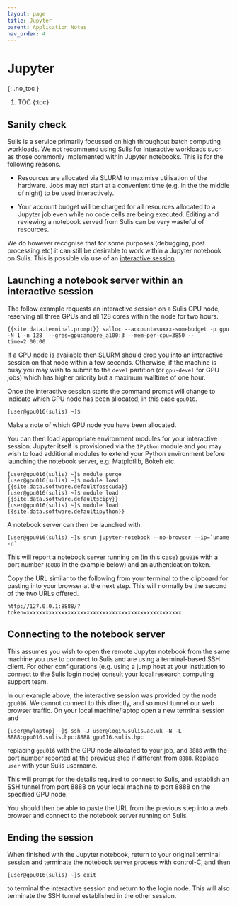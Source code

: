 ```yaml
---
layout: page
title: Jupyter
parent: Application Notes
nav_order: 4
---
```

# Jupyter
{: .no_toc }

1. TOC
{:toc}

## Sanity check

Sulis is a service primarily focussed on high throughput batch computing workloads. We not recommend using Sulis for interactive workloads such as those commonly implemented within Jupyter notebooks. This is for the following reasons.

- Resources are allocated via SLURM to maximise utilisation of the hardware. Jobs may not start at a convenient time (e.g. in the the middle of night) to be used interactively. 

- Your account budget will be charged for all resources allocated to a Jupyter job even while no code cells are being executed. Editing and reviewing a notebook served from Sulis can be very wasteful of resources.

We do however recognise that for some purposes (debugging, post processing etc) it can still be desirable to work within a Jupyter notebook on Sulis. This is possible via use of an [interactive session](../gettingstarted/batchq/interactive).

## Launching a notebook server within an interactive session

The follow example requests an interactive session on a Sulis GPU node, reserving all three GPUs and all 128 cores within the node for two hours.

```shell
{{site.data.terminal.prompt}} salloc --account=suxxx-somebudget -p gpu  -N 1 -n 128  --gres=gpu:ampere_a100:3 --mem-per-cpu=3850 --time=2:00:00
```

If a GPU node is available then SLURM should drop you into an interactive session on that node within a few seconds. Otherwise, if the machine is busy you may wish to submit to the `devel` partition (or `gpu-devel` for GPU jobs) which has higher priority but a maximum walltime of one hour. 

Once the interactive session starts the command prompt will change to indicate which GPU node has been allocated, in this case `gpu016`.

```shell
[user@gpu016(sulis) ~]$
```

Make a note of which GPU node you have been allocated.

You can then load appropriate environment modules for your interactive session. Jupyter itself is provisioned via the `IPython` module and you may wish to load additional modules to extend your
 Python environment before launching the notebook server, e.g. Matplotlib, Bokeh etc.

```shell
[user@gpu016(sulis) ~]$ module purge
[user@gpu016(sulis) ~]$ module load {{site.data.software.defaultfosscuda}}
[user@gpu016(sulis) ~]$ module load {{site.data.software.defaultscipy}}
[user@gpu016(sulis) ~]$ module load {{site.data.software.defaultipython}}
 ```

A notebook server can then be launched with:


```shell
[user@gpu016(sulis) ~]$ srun jupyter-notebook --no-browser --ip=`uname -n`
```

This will report a notebook server running on (in this case) `gpu016` with a port number (`8888` in the example below) and an authentication token. 

Copy the URL similar to the following from your terminal to the clipboard for pasting into your
browser at the next step. This will normally be the second of the two URLs offered.

```
http://127.0.0.1:8888/?token=xxxxxxxxxxxxxxxxxxxxxxxxxxxxxxxxxxxxxxxxxxxxxxxxx
```

## Connecting to the notebook server

This assumes you wish to open the remote Jupyter notebook from the same machine you use to connect to Sulis and are using a terminal-based SSH client. For other configurations (e.g. using a jump host at your institution to connect to the Sulis login node) consult your local research computing support team.

In our example above, the interactive session was provided by the node `gpu016`. We cannot connect 
to this directly, and so must tunnel our web browser traffic. On your local machine/laptop open a new terminal session and 

```shell
[user@mylaptop] ~]$ ssh -J user@login.sulis.ac.uk -N -L 8888:gpu016.sulis.hpc:8888 gpu016.sulis.hpc
```
replacing `gpu016` with the GPU node allocated to your job, and `8888` with the port number reported at the previous step if different from `8888`. Replace `user` with your Sulis username.

This will prompt for the details required to connect to Sulis, and establish an SSH tunnel from port 8888 on your local machine to port 8888 on the specified GPU node. 

You should then be able to paste the URL from the previous step into a web browser and connect to
the notebook server running on Sulis.


## Ending the session

When finished with the Jupyter notebook, return to your original terminal session and terminate the notebook server process with control-C, and then 

```shell
[user@gpu016(sulis) ~]$ exit
```

to terminal the interactive session and return to the login node. This will also terminate the SSH tunnel established in the other session.

